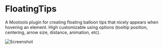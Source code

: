 FloatingTips
============

A Mootools plugin for creating floating balloon tips that nicely appears when hovering an element.
High customizable using options (tooltip position, centering, arrow size, distance, animation, etc).

![Screenshot](https://github.com/lorenzos/FloatingTips/raw/master/Graphics/logo.png)
